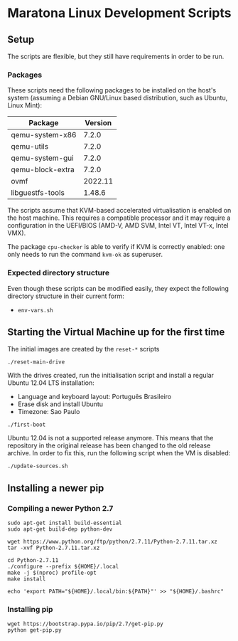 # Maratona Linux Development Scripts

## Setup

The scripts are flexible, but they still have requirements in order to be run.

### Packages

These scripts need the following packages to be installed on the host's system
(assuming a Debian GNU/Linux based distribution, such as Ubuntu, Linux Mint):

|Package         |Version|
|----------------|-------|
|qemu-system-x86 |7.2.0  |
|qemu-utils      |7.2.0  |
|qemu-system-gui |7.2.0  |
|qemu-block-extra|7.2.0  |
|ovmf            |2022.11|
|libguestfs-tools|1.48.6 |

The scripts assume that KVM-based accelerated virtualisation is enabled on the
host machine. This requires a compatible processor and it may require a
configuration in the UEFI/BIOS (AMD-V, AMD SVM, Intel VT, Intel VT-x,
Intel VMX).

The package `cpu-checker` is able to verify if KVM is correctly enabled: one
only needs to run the command `kvm-ok` as superuser.

### Expected directory structure

Even though these scripts can be modified easily, they expect the following
directory structure in their current form:

- `env-vars.sh`

## Starting the Virtual Machine up for the first time

The initial images are created by the `reset-*` scripts

```
./reset-main-drive
```

With the drives created, run the initialisation script and install a regular
Ubuntu 12.04 LTS installation:

- Language and keyboard layout: Português Brasileiro
- Erase disk and install Ubuntu
- Timezone: Sao Paulo

```
./first-boot
```

Ubuntu 12.04 is not a supported release anymore. This means that the repository
in the original release has been changed to the old release archive. In order to
fix this, run the following script when the VM is disabled:

```
./update-sources.sh
```

## Installing a newer pip

### Compiling a newer Python 2.7

```
sudo apt-get install build-essential
sudo apt-get build-dep python-dev

wget https://www.python.org/ftp/python/2.7.11/Python-2.7.11.tar.xz
tar -xvf Python-2.7.11.tar.xz

cd Python-2.7.11
./configure --prefix ${HOME}/.local
make -j $(nproc) profile-opt
make install

echo 'export PATH="${HOME}/.local/bin:${PATH}"' >> "${HOME}/.bashrc"
```

### Installing pip

```
wget https://bootstrap.pypa.io/pip/2.7/get-pip.py
python get-pip.py
```